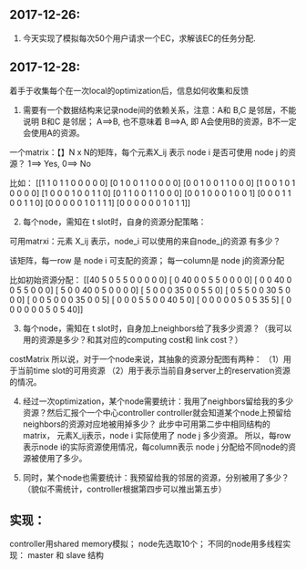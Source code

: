 ## 2017-12-26:
1. 今天实现了模拟每次50个用户请求一个EC，求解该EC的任务分配.

## 2017-12-28:
着手于收集每个在一次local的optimization后，信息如何收集和反馈

1. 需要有一个数据结构来记录node间的依赖关系，注意：A和 B,C 是邻居，不能说明 B和C 是邻居； A==>B, 也不意味着 B==>A, 即 A会使用B的资源，B不一定会使用A的资源。

一个matrix：【】N x N的矩阵，每个元素X_ij 表示 node i 是否可使用 node j 的资源？ 1==> Yes, 0==> No

比如：
[[1 1 0 1 1 0 0 0 0 0]
 [0 1 0 0 1 1 0 0 0 0]
 [0 0 1 0 0 1 1 0 0 0]
 [1 0 0 1 0 1 0 0 0 0]
 [1 0 0 0 1 0 0 1 1 0]
 [0 1 1 0 0 1 1 0 0 0]
 [0 0 1 0 0 0 1 0 0 1]
 [0 0 0 1 1 0 0 1 1 0]
 [0 0 0 0 0 1 0 1 1 1]
 [0 0 0 0 0 0 1 0 1 1]]


2. 每个node，需知在 t slot时，自身的资源分配策略：
<!-- 可以用dictionary: key==>'node name', value==>'reserved capacity'。然后结合1，2可以推出3 -->
可用matrxi：元素 X_ij 表示，node_i 可以使用的来自node_j的资源 有多少？

该矩阵，每一row 是 node i 可支配的资源； 每一column是 node j的资源分配

比如初始资源分配：
[[40  5  0  5  5  0  0  0  0  0]
 [ 0 40  0  0  5  5  0  0  0  0]
 [ 0  0 40  0  0  5  5  0  0  0]
 [ 5  0  0 40  0  5  0  0  0  0]
 [ 5  0  0  0 35  0  0  5  5  0]
 [ 0  5  5  0  0 30  5  0  0  0]
 [ 0  0  5  0  0  0 35  0  0  5]
 [ 0  0  0  5  5  0  0 40  5  0]
 [ 0  0  0  0  0  5  0  5 35  5]
 [ 0  0  0  0  0  0  5  0  5 40]]


3. 每个node，需知在 t slot时，自身加上neighbors给了我多少资源？（我可以用的资源是多少？和其对应的computing cost和 link cost？）
<!-- 用dict数据结构： key==>'availble node x', value==>'resource capacity -->


costMatrix
所以说，对于一个node来说，其抽象的资源分配图有两种：
（1）用于当前time slot的可用资源
（2）用于表示当前自身server上的reservation资源的情况。

4. 经过一次optimization，某个node需要统计：我用了neighbors留给我的多少资源？然后汇报个一个中心controller
controller就会知道某个node上预留给neighbors的资源对应地被用掉多少？
此步中可用第二步中相同结构的matrix， 元素X_ij表示，node i 实际使用了 node j 多少资源。
所以，每row表示node i的实际资源使用情况，每column表示 node j 分配给不同node的资源被使用了多少。


5. 同时，某个node也需要统计：我预留给我的邻居的资源，分别被用了多少？（貌似不需统计，controller根据第四步可以推出第五步）

## 实现：
controller用shared memory模拟；
node先选取10个；
不同的node用多线程实现： master 和 slave 结构